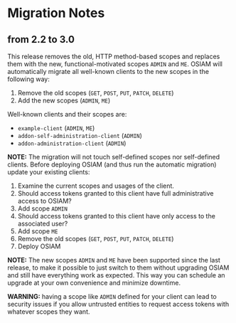 # Migration Notes

## from 2.2 to 3.0

This release removes the old, HTTP method-based scopes and replaces them with
the new, functional-motivated scopes `ADMIN` and `ME`. OSIAM will
automatically migrate all well-known clients to the new scopes in the following
way:

1. Remove the old scopes (`GET`, `POST`, `PUT`, `PATCH`, `DELETE`)
2. Add the new scopes (`ADMIN`, `ME`)

Well-known clients and their scopes are:

* `example-client` (`ADMIN`, `ME`)
* `addon-self-administration-client` (`ADMIN`)
* `addon-administration-client` (`ADMIN`)

**NOTE:** The migration will not touch self-defined scopes nor self-defined
clients. Before deploying OSIAM (and thus run the automatic migration) update
your existing clients:

1. Examine the current scopes and usages of the client.
2. Should access tokens granted to this client have full administrative access to OSIAM?
  1. Add scope `ADMIN`
3. Should access tokens granted to this client have only access to the associated user?
  1. Add scope `ME`
4. Remove the old scopes (`GET`, `POST`, `PUT`, `PATCH`, `DELETE`)
5. Deploy OSIAM

**NOTE:** The new scopes `ADMIN` and `ME` have been supported since the last
release, to make it possible to just switch to them without upgrading OSIAM and
still have everything work as expected. This way you can schedule an upgrade at
your own convenience and minimize downtime.

**WARNING:** having a scope like `ADMIN` defined for your client can lead to
security issues if you allow untrusted entities to request access tokens with
whatever scopes they want.
